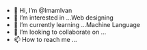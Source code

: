 - 👋 Hi, I’m @ImamIvan
- 👀 I’m interested in ...Web designing
- 🌱 I’m currently learning ...Machine Language
- 💞️ I’m looking to collaborate on ...
- 📫 How to reach me ...

<!---
ImamIvan/ImamIvan is a ✨ special ✨ repository because its `README.md` (this file) appears on your GitHub profile.
You can click the Preview link to take a look at your changes.
--->
